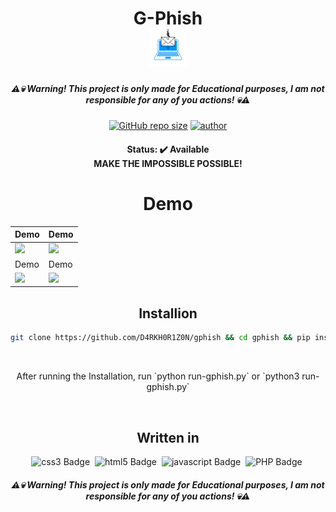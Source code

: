<h1 align="center">
  G-Phish<br>
  <kbd>
    <img style="height: 60px; width: 60px;" src="https://raw.githubusercontent.com/D4RKH0R1Z0N/gphish/master/images/icon2.png">
  </kdb>
</h1>

<h5 align="center">
  ⚠💀 Warning! This project is only made for Educational purposes, I am not responsible for any of you actions! 💀⚠
</h5>

<p align="center">
  <a href="https://github.com/D4RKH0R1Z0N/gphish"><img alt="GitHub repo size" src="https://img.shields.io/github/repo-size/D4RKH0R1Z0N/gphish?style=for-the-badge&color=green&logo=github&link=https://github.com/D4RKH0R1Z0N/gphish&link=https://github.com/D4RKH0R1Z0N/gphish"></a>
  <a href="https://github.com/D4RKH0R1Z0N"><img alt="author" src="https://img.shields.io/badge/Made%20by-D4RKH0R1Z0N-blue?style=for-the-badge&logo=github&link=https://github.com/D4RKH0R1Z0N&link=https://github.com/D4RKH0R1Z0N"></a>
</p>

<h4 align="center">
  Status: ✔️ Available
  <br>
  MAKE THE IMPOSSIBLE POSSIBLE!
</h4>

<div align="center">
  <h1 style="text-align: center; display: hidden;">Demo</h1>
</div>

| Demo | Demo |
| ------------  | ------------ |
|![](https://gphish.herokuapp.com/images/demo1.png)|![](https://gphish.herokuapp.com/images/demo2.png)
| Demo | Demo |
|![](https://gphish.herokuapp.com/images/demo3.png)|![](https://gphish.herokuapp.com/images/demo5.png)

<div align="center">
  <h2>Installion</h2>

  ```bash
  git clone https://github.com/D4RKH0R1Z0N/gphish && cd gphish && pip install -r requirements.txt && echo "GPhish has been Installed, Please run 'python run-gphish.py' or 'python3 run-gphish.py'"
  ```
  <br>
  <p>After running the Installation, run `python run-gphish.py` or `python3 run-gphish.py`</p>
</div>
<br>
<div align="center">
  <h2>Written in</h2>
  <img src="https://img.shields.io/badge/Css3-05122A?style=for-the-badge&logo=css3" alt="css3 Badge" height="25">&nbsp;
  <img src="https://img.shields.io/badge/Html5-05122A?style=for-the-badge&logo=html5" alt="html5 Badge" height="25">&nbsp;
  <img src="https://img.shields.io/badge/Javascript-05122A?style=for-the-badge&logo=javascript" alt="javascript Badge" height="25">&nbsp;
  <img src="https://img.shields.io/badge/PHP-05122A?style=for-the-badge&logo=php" alt="PHP Badge" height="25">&nbsp;
  <h5 align="center">
    ⚠💀 Warning! This project is only made for Educational purposes, I am not responsible for any of you actions! 💀⚠
  </h5>
</div>